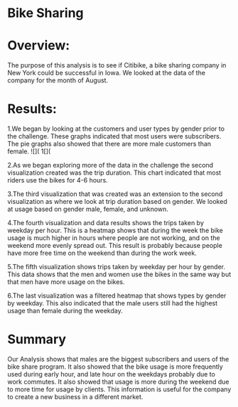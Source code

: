 # Bike Sharing

# Overview:
The purpose of this analysis is to see if Citibike, a bike sharing company in New York could be successful in Iowa. We looked at the data of the company for the month of August. 

# Results:

1.We began by looking at the customers and user types by gender prior to the challenge. These graphs indicated that most users were subscribers. The pie graphs also showed that there are more male customers than female.
![](
1[](

2.As we began exploring more of the data in the challenge the second visualization created was the trip duration. This chart indicated that most riders use the bikes for 4-6 hours.


3.The third visualization that was created was an extension to the second visualization as where we look at trip duration based on gender. We looked at usage based on gender male, female, and unknown.


4.The fourth visualization and data results shows the trips taken by weekday per hour. This is a heatmap shows that during the week the bike usage is much higher in hours where people are not working, and on the weekend more evenly spread out. This result is probably because people have more free time on the weekend than during the work week.

5.The fifth visualization shows trips taken by weekday per hour by gender. This data shows that the men and women use the bikes in the same way but that men have more usage on the bikes.

6.The last visualization was a filtered heatmap that shows types by gender by weekday. This also indicated that the male users still had the highest usage than female during the weekday.


# Summary
Our Analysis shows that males are the biggest subscribers and users of the bike share program. It also showed that the bike usage is more frequently used during early hour, and late hour on the weekdays probably due to work commutes. It also showed that usage is more during the weekend due to more time for usage by clients. This information is useful for the company to create a new business in a different market. 
